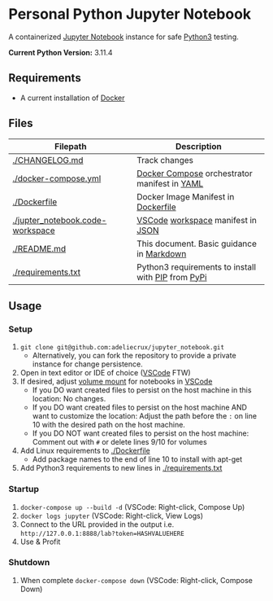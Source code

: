 # Personal Python Jupyter Notebook
A containerized [Jupyter Notebook](https://jupyter.org/) instance for safe [Python3](https://www.python.org/) testing.

**Current Python Version:** 3.11.4

## Requirements
- A current installation of [Docker](https://www.docker.com)

## Files
| Filepath | Description |
| --- | --- |
| [./CHANGELOG.md](./CHANGELOG.md) |  Track changes |
| [./docker-compose.yml](./docker-compose.yml) | [Docker Compose](https://docs.docker.com/compose/) orchestrator manifest in [YAML](https://yaml.org/)  |
| [./Dockerfile](./Dockerfile) | Docker Image Manifest in [Dockerfile](https://docs.docker.com/engine/reference/builder/) |
| [./jupter_notebook.code-workspace](./jupter_notebook.code-workspace) | [VSCode](https://code.visualstudio.com/) [workspace](https://code.visualstudio.com/docs/editor/workspaces) manifest in [JSON](https://www.json.org/) |
| [./README.md](./README.md) | This document. Basic guidance in [Markdown](https://www.markdownguide.org/) |
| [./requirements.txt](./requirements.txt) | Python3 requirements to install with [PIP](https://pip.pypa.io/en/stable/) from [PyPi](https://pypi.org/) |

## Usage
### Setup
1. `git clone git@github.com:adeliecrux/jupyter_notebook.git`
    - Alternatively, you can fork the repository to provide a private instance for change persistence.
1. Open in text editor or IDE of choice ([VSCode](https://code.visualstudio.com/) FTW)
1. If desired, adjust [volume mount](https://docs.docker.com/storage/volumes/) for notebooks in [VSCode](https://code.visualstudio.com/)
    - If you DO want created files to persist on the host machine in this location: No changes.
    - If you DO want created files to persist on the host machine AND want to customize the location: Adjust the path before the `:` on line 10 with the desired path on the host machine.
    - If you DO NOT want created files to persist on the host machine: Comment out with `#` or delete lines 9/10 for volumes
1. Add Linux requirements to [./Dockerfile](./Dockerfile)
    - Add package names to the end of line 10 to install with apt-get
1. Add Python3 requirements to new lines in [./requirements.txt](./requirements.txt)

### Startup
1. `docker-compose up --build -d` (VSCode: Right-click, Compose Up)
1. `docker logs jupyter` (VSCode: Right-click, View Logs)
1. Connect to the URL provided in the output i.e. `http://127.0.0.1:8888/lab?token=HASHVALUEHERE`
1. Use & Profit

### Shutdown
1. When complete `docker-compose down` (VSCode: Right-click, Compose Down)